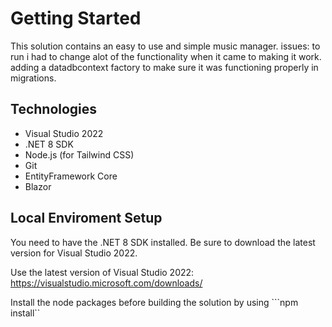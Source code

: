 # Getting Started #

This solution contains an easy to use and simple music manager.
issues: to run i had to change alot of the functionality when it came to making it work. adding a datadbcontext factory to make sure it was functioning properly in migrations. 

## Technologies
- Visual Studio 2022 
- .NET 8 SDK
- Node.js (for Tailwind CSS)
- Git
- EntityFramework Core 
- Blazor


## Local Enviroment Setup
You need to have the .NET 8 SDK installed. Be sure to download the latest version for Visual Studio 2022.

Use the latest version of Visual Studio 2022: https://visualstudio.microsoft.com/downloads/

Install the node packages before building the solution by using ```npm install``


